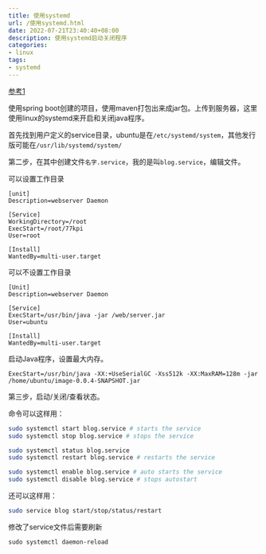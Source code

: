 ```yaml
---
title: 使用systemd
url: /使用systemd.html
date: 2022-07-21T23:40:40+08:00
description: 使用systemd启动关闭程序
categories:
- linux
tags:
- systemd
---
```


[参考1](https://stackoverflow.com/a/28704296/6021280)

使用spring boot创建的项目，使用maven打包出来成jar包。上传到服务器，这里使用linux的systemd来开启和关闭java程序。

首先找到用户定义的service目录，ubuntu是在`/etc/systemd/system`，其他发行版可能在`/usr/lib/systemd/system/`

第二步，在其中创建文件`名字.service`，我的是叫`blog.service`，编辑文件。

可以设置工作目录
```shell
[unit]
Description=webserver Daemon

[Service]
WorkingDirectory=/root
ExecStart=/root/77kpi
User=root

[Install]
WantedBy=multi-user.target
```

可以不设置工作目录
```
[Unit]
Description=webserver Daemon

[Service]
ExecStart=/usr/bin/java -jar /web/server.jar
User=ubuntu

[Install]
WantedBy=multi-user.target
```

启动Java程序，设置最大内存。
```
ExecStart=/usr/bin/java -XX:+UseSerialGC -Xss512k -XX:MaxRAM=128m -jar /home/ubuntu/image-0.0.4-SNAPSHOT.jar
```

第三步，启动/关闭/查看状态。

命令可以这样用：

```bash
sudo systemctl start blog.service # starts the service
sudo systemctl stop blog.service # stops the service

sudo systemctl status blog.service
sudo systemctl restart blog.service # restarts the service

sudo systemctl enable blog.service # auto starts the service
sudo systemctl disable blog.service # stops autostart
```

还可以这样用：

```bash
sudo service blog start/stop/status/restart
```

修改了service文件后需要刷新
```
sudo systemctl daemon-reload
```